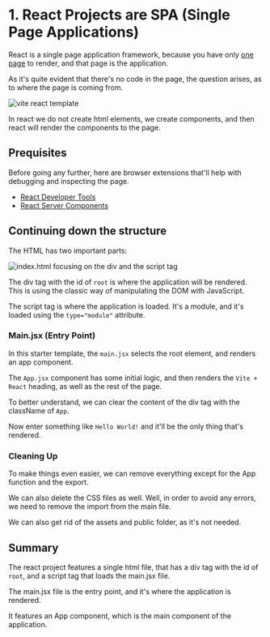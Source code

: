 # 1. React Projects are SPA (Single Page Applications)

React is a single page application framework, because you have only [one page](/index.html) to render, and that page is the application.

As it's quite evident that there's no code in the page, the question arises, as to where the page is coming from.

![vite react template](https://github.com/user-attachments/assets/cdd2dc59-396a-4c8b-90d9-09d28a48eacb)

In react we do not create html elements, we create components, and then react will render the components to the page.

## Prequisites

Before going any further, here are browser extensions that'll help with debugging and inspecting the page.

- [React Developer Tools](https://chromewebstore.google.com/detail/react-developer-tools/fmkadmapgofadopljbjfkapdkoienihi)
- [React Server Components](https://chromewebstore.google.com/detail/rsc-devtools/jcejahepddjnppkhomnidalpnnnemomn?hl=en)

## Continuing down the structure

The HTML has two important parts:

![index.html focusing on the div and the script tag](https://github.com/user-attachments/assets/36d4c1d9-98f1-4c10-a9dc-adb8b3fa0ce5)

The div tag with the id of `root` is where the application will be rendered.
This is using the classic way of manipulating the DOM with JavaScript.

The script tag is where the application is loaded.
It's a module, and it's loaded using the `type="module"` attribute.

### Main.jsx (Entry Point)

In this starter template, the `main.jsx` selects the root element, and renders an app component.

The `App.jsx` component has some initial logic, and then renders the `Vite + React` heading, as well as the rest of the page.

To better understand, we can clear the content of the div tag with the className of `App`.

Now enter something like `Hello World!` and it'll be the only thing that's rendered.

### Cleaning Up

To make things even easier, we can remove everything except for the App function and the export.

We can also delete the CSS files as well.
Well, in order to avoid any errors, we need to remove the import from the main file.

We can also get rid of the assets and public folder, as it's not needed.

## Summary

The react project features a single html file, that has a div tag with the id of `root`, and a script tag that loads the main.jsx file.

The main.jsx file is the entry point, and it's where the application is rendered.

It features an App component, which is the main component of the application.

